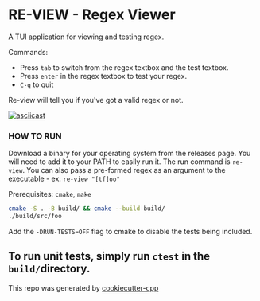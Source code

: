 # RE-VIEW - Regex Viewer

A TUI application for viewing and testing regex.

Commands:
* Press `tab` to switch from the regex textbox and the test textbox.
* Press `enter` in the regex textbox to test your regex.
* `C-q` to quit

Re-view will tell you if you've got a valid regex or not.

[![asciicast](https://asciinema.org/a/aNYpY5fLJwSL7FbtbksmKj1F9.svg)](https://asciinema.org/a/aNYpY5fLJwSL7FbtbksmKj1F9)

### HOW TO RUN
Download a binary for your operating system from the releases page.
You will need to add it to your PATH to easily run it. The 
run command is `re-view`. You can also pass a pre-formed regex as an 
argument to the executable - ex: `re-view "[tf]oo"`

Prerequisites: `cmake`, `make`
```bash
cmake -S . -B build/ && cmake --build build/
./build/src/foo
```
Add the `-DRUN-TESTS=OFF` flag to cmake to disable the tests being included.

To run unit tests, simply run `ctest` in the `build/`directory.
---
This repo was generated by [cookiecutter-cpp](https://github.com/Ttibsi/cookiecutter-cpp)
